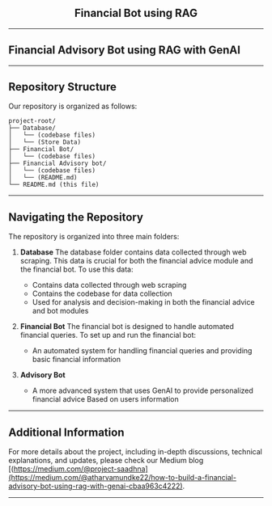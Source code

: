 <div align="center">
    <h2> Financial Bot using RAG </h2>
</div>

---

## Financial Advisory Bot using RAG with GenAI

---
## Repository Structure

Our repository is organized as follows:

```
project-root/
├── Database/
│   └── (codebase files)
│   └── (Store Data)
├── Financial Bot/
│   └── (codebase files)
├── Financial Advisory bot/
│   └── (codebase files)
│   └── (README.md)
└── README.md (this file)
```
---
## Navigating the Repository

The repository is organized into three main folders:

1. **Database**
The database folder contains data collected through web scraping. This data is crucial for both the financial advice module and the financial bot. To use this data:

   - Contains data collected through web scraping
   - Contains the codebase for data collection 
   - Used for analysis and decision-making in both the financial advice and bot modules

2. **Financial Bot**
The financial bot is designed to handle automated financial queries. To set up and run the financial bot:
   - An automated system for handling financial queries and providing basic financial information

3. **Advisory Bot**
    - A more advanced system that uses GenAI to provide personalized financial advice Based on users information
---
## Additional Information

For more details about the project, including in-depth discussions, technical explanations, and updates, please check our Medium blog [(https://medium.com/@project-saadhna](https://medium.com/@atharvamundke22/how-to-build-a-financial-advisory-bot-using-rag-with-genai-cbaa963c4222).

---

